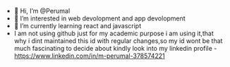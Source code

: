 - 👋 Hi, I’m @Perumal
- 👀 I’m interested in web devolopment and app devolopment
- 🌱 I’m currently learning react and javascript
- I am not using github just for my academic purpose i am using it,that why i dint maintained this id with regular changes,so my id wont be that much fascinating to decide about kindly look into my linkedin profile - https://www.linkedin.com/in/m-perumal-378574221


<!---
Perumal699/Perumal699 is a ✨ special ✨ repository because its `README.md` (this file) appears on your GitHub profile.
You can click the Preview link to take a look at your changes.
--->
